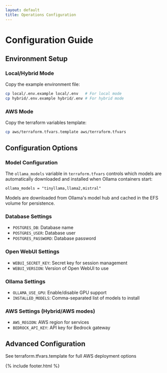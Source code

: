 ```yaml
---
layout: default
title: Operations Configuration
---
```


# Configuration Guide

## Environment Setup

### Local/Hybrid Mode
Copy the example environment file:
```bash
cp local/.env.example local/.env   # For local mode
cp hybrid/.env.example hybrid/.env # For hybrid mode
```

### AWS Mode
Copy the terraform variables template:
```bash
cp aws/terraform.tfvars.template aws/terraform.tfvars
```

## Configuration Options

### Model Configuration
The `ollama_models` variable in `terraform.tfvars` controls which models are automatically downloaded and installed when Ollama containers start:

```hcl
ollama_models = "tinyllama,llama2,mistral"
```

Models are downloaded from Ollama's model hub and cached in the EFS volume for persistence.

### Database Settings
- `POSTGRES_DB`: Database name
- `POSTGRES_USER`: Database user
- `POSTGRES_PASSWORD`: Database password

### Open WebUI Settings
- `WEBUI_SECRET_KEY`: Secret key for session management
- `WEBUI_VERSION`: Version of Open WebUI to use

### Ollama Settings
- `OLLAMA_USE_GPU`: Enable/disable GPU support
- `INSTALLED_MODELS`: Comma-separated list of models to install

### AWS Settings (Hybrid/AWS modes)
- `AWS_REGION`: AWS region for services
- `BEDROCK_API_KEY`: API key for Bedrock gateway

## Advanced Configuration
See terraform.tfvars.template for full AWS deployment options

{% include footer.html %}
